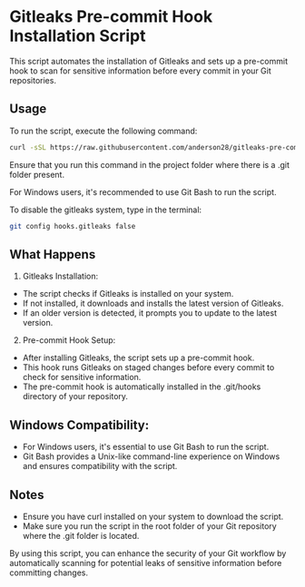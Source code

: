 # Gitleaks Pre-commit Hook Installation Script

This script automates the installation of Gitleaks and sets up a pre-commit hook to scan for sensitive information before every commit in your Git repositories.

## Usage
To run the script, execute the following command:

```sh
curl -sSL https://raw.githubusercontent.com/anderson28/gitleaks-pre-commit/main/run.sh | sh
```
Ensure that you run this command in the project folder where there is a .git folder present.

For Windows users, it's recommended to use Git Bash to run the script.

To disable the gitleaks system, type in the terminal:  
```sh
git config hooks.gitleaks false
```
## What Happens
1. Gitleaks Installation:

- The script checks if Gitleaks is installed on your system.
- If not installed, it downloads and installs the latest version of Gitleaks.
- If an older version is detected, it prompts you to update to the latest version.

2. Pre-commit Hook Setup:

- After installing Gitleaks, the script sets up a pre-commit hook.
- This hook runs Gitleaks on staged changes before every commit to check for sensitive information.
- The pre-commit hook is automatically installed in the .git/hooks directory of your repository.

## Windows Compatibility:

- For Windows users, it's essential to use Git Bash to run the script.
- Git Bash provides a Unix-like command-line experience on Windows and ensures compatibility with the script.

## Notes
- Ensure you have curl installed on your system to download the script.
- Make sure you run the script in the root folder of your Git repository where the .git folder is located.

By using this script, you can enhance the security of your Git workflow by automatically scanning for potential leaks of sensitive information before committing changes.
